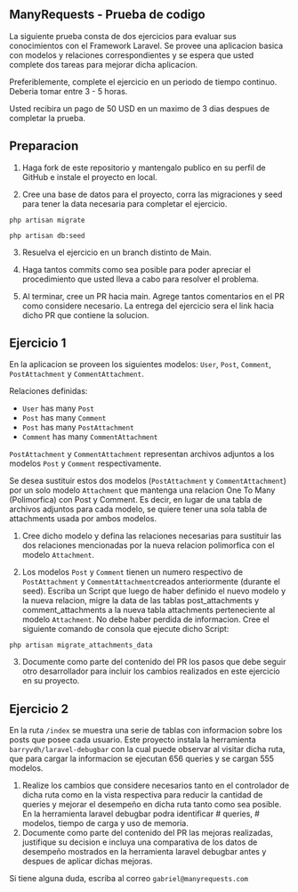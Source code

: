 ## ManyRequests - Prueba de codigo 

La siguiente prueba consta de dos ejercicios para evaluar sus conocimientos con el Framework Laravel. Se provee una aplicacion basica con modelos y relaciones correspondientes y se espera que usted complete dos tareas para mejorar dicha aplicacion. 

Preferiblemente, complete el ejercicio en un periodo de tiempo continuo. Deberia tomar entre 3 - 5 horas.

Usted recibira un pago de 50 USD en un maximo de 3 dias despues de completar la prueba.

## Preparacion 

1) Haga fork de este repositorio y mantengalo publico en su perfil de GitHub e instale el proyecto en local.

2) Cree una base de datos para el proyecto, corra las migraciones y seed para tener la data necesaria para completar el ejercicio.

`php artisan migrate`

`php artisan db:seed`

3) Resuelva el ejercicio en un branch distinto de Main.

3) Haga tantos commits como sea posible para poder apreciar el procedimiento que usted lleva a cabo para resolver el problema.

4) Al terminar, cree un PR hacia main. Agrege tantos comentarios en el PR como considere necesario. La entrega del ejercicio sera el link hacia dicho PR que contiene la solucion.

## Ejercicio 1

En la aplicacion se proveen los siguientes modelos: `User`, `Post`, `Comment`, `PostAttachment` y `CommentAttachment`.

Relaciones definidas:
* `User` has many `Post`
* `Post` has many `Comment`
* `Post` has many `PostAttachment`
* `Comment` has many `CommentAttachment`

`PostAttachment` y `CommentAttachment` representan archivos adjuntos a los modelos `Post` y `Comment` respectivamente. 

Se desea sustituir estos dos modelos (`PostAttachment` y `CommentAttachment`) por un solo modelo `Attachment` que mantenga una relacion One To Many (Polimorfica) con Post y Comment. Es decir, en lugar de una tabla de archivos adjuntos para cada modelo, se quiere tener una sola tabla de attachments usada por ambos modelos.

1) Cree dicho modelo y defina las relaciones necesarias para sustituir las dos relaciones mencionadas por la nueva relacion polimorfica con el modelo `Attachment`.

2) Los modelos `Post` y `Comment` tienen un numero respectivo de `PostAttachment` y `CommentAttachment`creados anteriormente (durante el seed). Escriba un Script que luego de haber definido el nuevo modelo y la nueva relacion, migre la data de las tablas post_attachments y comment_attachments a la nueva tabla attachments perteneciente al modelo `Attachment`. No debe haber perdida de informacion. Cree el siguiente comando de consola que ejecute dicho Script: 

`php artisan migrate_attachments_data`

3) Documente como parte del contenido  del PR los pasos que debe seguir otro desarrollador para incluir los cambios realizados en este ejercicio en su proyecto. 

## Ejercicio 2

En la ruta `/index` se muestra una serie de tablas con informacion sobre los posts que posee cada usuario. Este proyecto instala la herramienta `barryvdh/laravel-debugbar` con la cual puede observar al visitar dicha ruta, que para cargar la informacion se ejecutan 656 queries y se cargan 555 modelos. 

1) Realize los cambios que considere necesarios tanto en el controlador de dicha ruta como en la vista respectiva para reducir la cantidad de queries y mejorar el desempeño en dicha ruta tanto como sea posible. En la herramienta laravel debugbar podra identificar # queries, # modelos, tiempo de carga y uso de memoria. 
2) Documente como parte del contenido del PR las mejoras realizadas, justifique su decision e incluya una comparativa de los datos de desempeño mostrados en la herramienta laravel debugbar antes y despues de aplicar dichas mejoras. 

Si tiene alguna duda, escriba al correo `gabriel@manyrequests.com`



